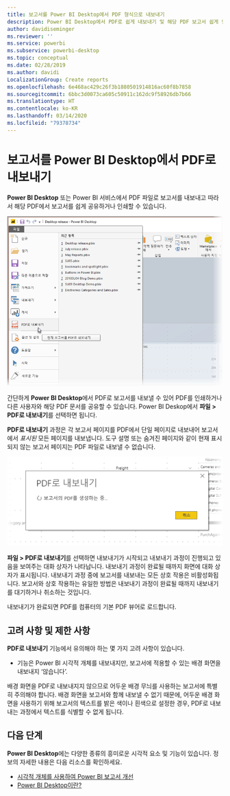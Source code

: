 ```yaml
---
title: 보고서를 Power BI Desktop에서 PDF 형식으로 내보내기
description: Power BI Desktop에서 PDF로 쉽게 내보내기 및 해당 PDF 보고서 쉽게 인쇄
author: davidiseminger
ms.reviewer: ''
ms.service: powerbi
ms.subservice: powerbi-desktop
ms.topic: conceptual
ms.date: 02/28/2019
ms.author: davidi
LocalizationGroup: Create reports
ms.openlocfilehash: 6e468ac429c26f3b1880501914816ac60f8b7858
ms.sourcegitcommit: 6bbc3d0073ca605c50911c162dc9f58926db7b66
ms.translationtype: HT
ms.contentlocale: ko-KR
ms.lasthandoff: 03/14/2020
ms.locfileid: "79378734"
---
```

# <a name="export-reports-to-pdf-from-power-bi-desktop"></a>보고서를 Power BI Desktop에서 PDF로 내보내기
**Power BI Desktop** 또는 Power BI 서비스에서 PDF 파일로 보고서를 내보내고 따라서 해당 PDF에서 보고서를 쉽게 공유하거나 인쇄할 수 있습니다.

![PDF로 내보내기](media/desktop-export-to-pdf/export-to-pdf_01.png)

간단하게 **Power BI Desktop**에서 PDF로 보고서를 내보낼 수 있어 PDF를 인쇄하거나 다른 사용자와 해당 PDF 문서를 공유할 수 있습니다. Power BI Deskop에서 **파일 > PDF로 내보내기**를 선택하면 됩니다.

**PDF로 내보내기** 과정은 각 보고서 페이지를 PDF에서 단일 페이지로 내보내어 보고서에서 *표시된* 모든 페이지를 내보냅니다. 도구 설명 또는 숨겨진 페이지와 같이 현재 표시되지 않는 보고서 페이지는 PDF 파일로 내보낼 수 없습니다. 

![PDF로 내보내기 진행과정](media/desktop-export-to-pdf/export-to-pdf_02.png)

**파일 > PDF로 내보내기**를 선택하면 내보내기가 시작되고 내보내기 과정이 진행되고 있음을 보여주는 대화 상자가 나타납니다. 내보내기 과정이 완료될 때까지 화면에 대화 상자가 표시됩니다. 내보내기 과정 중에 보고서를 내보내는 모든 상호 작용은 비활성화됩니다. 보고서와 상호 작용하는 유일한 방법은 내보내기 과정이 완료될 때까지 내보내기를 대기하거나 취소하는 것입니다. 

내보내기가 완료되면 PDF를 컴퓨터의 기본 PDF 뷰어로 로드합니다. 

## <a name="considerations-and-limitations"></a>고려 사항 및 제한 사항
**PDF로 내보내기** 기능에서 유의해야 하는 몇 가지 고려 사항이 있습니다.

* 기능은 Power BI 시각적 개체를 내보내지만, 보고서에 적용할 수 있는 배경 화면을 내보내지 ‘않습니다’. 

배경 화면을 PDF로 내보내지지 않으므로 어두운 배경 무늬를 사용하는 보고서에 특별히 주의해야 합니다. 배경 화면을 보고서와 함께 내보낼 수 없기 때문에, 어두운 배경 화면을 사용하기 위해 보고서의 텍스트를 밝은 색이나 흰색으로 설정한 경우, PDF로 내보내는 과정에서 텍스트를 식별할 수 없게 됩니다. 



## <a name="next-steps"></a>다음 단계
**Power BI Desktop**에는 다양한 종류의 흥미로운 시각적 요소 및 기능이 있습니다. 정보의 자세한 내용은 다음 리소스를 확인하세요.

* [시각적 개체를 사용하여 Power BI 보고서 개선](desktop-visual-elements-for-reports.md)
* [Power BI Desktop이란?](desktop-what-is-desktop.md)


